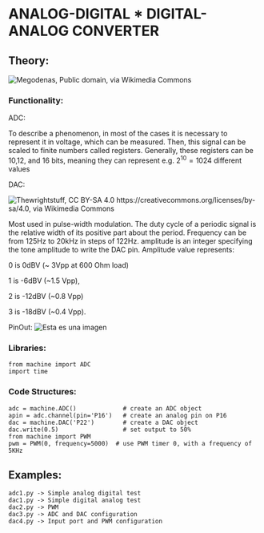 # ANALOG-DIGITAL * DIGITAL-ANALOG CONVERTER
## Theory:

![Megodenas, Public domain, via Wikimedia Commons](https://upload.wikimedia.org/wikipedia/commons/5/5a/Conversion_AD_DA.png)

### Functionality:

ADC:

To describe a phenomenon, in most of the cases it is necessary to represent it in voltage, which can be measured. Then, this signal can be scaled to finite numbers called registers. Generally, these registers can be 10,12, and 16 bits, meaning they can represent e.g. $2^{10} = 1024$ different values

DAC: 

![Thewrightstuff, CC BY-SA 4.0 <https://creativecommons.org/licenses/by-sa/4.0>, via Wikimedia Commons](https://upload.wikimedia.org/wikipedia/commons/b/b8/Duty_Cycle_Examples.png)

Most used in pulse-width modulation. The duty cycle of a periodic signal is the relative width of its positive part about the period. Frequency can be from 125Hz to 20kHz in steps of 122Hz. amplitude is an integer specifying the tone amplitude to write the DAC pin. Amplitude value represents:

0 is 0dBV (~ 3Vpp at 600 Ohm load)

1 is -6dBV (~1.5 Vpp),

2 is -12dBV (~0.8 Vpp)

3 is -18dBV (~0.4 Vpp).

PinOut:
![Esta es una imagen](https://github.com/puldavid87/PYCOM/blob/main/fipy-pinout.png)

### Libraries:
```
from machine import ADC
import time
```
### Code Structures:
```
adc = machine.ADC()             # create an ADC object
apin = adc.channel(pin='P16')   # create an analog pin on P16
dac = machine.DAC('P22')        # create a DAC object
dac.write(0.5)                  # set output to 50%
from machine import PWM
pwm = PWM(0, frequency=5000)  # use PWM timer 0, with a frequency of 5KHz
```
## Examples:
```
adc1.py -> Simple analog digital test
dac1.py -> Simple digital analog test
dac2.py -> PWM
dac3.py -> ADC and DAC configuration
dac4.py -> Input port and PWM configuration

```
